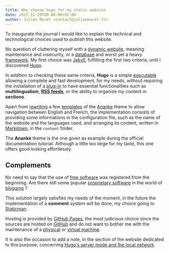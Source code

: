 ```yaml
---
title: Why choose hugo for my static website
date: 2017-12-29T00:00:00+01:00
author: Julien Muret <contact@julienmuret.fr>
---
```


To inaugurate the journal I would like to explain the technical and
technological choices used to publish this website.

<!-- more -->

No question of cluttering myself with a [dynamic website][1], meaning
maintenance and insecurity, or a [database][2] and worst yet a heavy
[framework][3]. My first choice was [Jekyll][4], fulfilling the first two
criteria, until I discovered [Hugo][5].

In addition to checking these same criteria, **Hugo** is a simple
[executable][6] allowing a complete and fast development, for my needs, without
requiring the installation of a [plug-in][7] to have essential functionalities
such as **multilingualism**, **[RSS feeds][8]**, or the ability to organize my
content in **sections**.

Apart from [rewriting][9] a few [templates][10] of the [Ananke][11] theme to
allow navigation between English and French, the implementation consists of
providing some informations in the configuration file, such as the name of the
website and the languages used, and arranging its content, written in
[Markdown][12], in the `content` folder.

The **Ananke** theme is the one given as example during the official
documentation tutorial. Although a little too _large_ for my taste, this one
offers good looking effortlessly.

## Complements

No need to say that the use of [free software][13] was registered from the
beginning. Are there still some popular [proprietary software][14] in the world
of [blogging][15] ?

This solution largely satisfies my needs of the moment, in the future the
implementation of a **comment** system will be done, my choice going to
[Staticman][16].

Hosting is provided by [GitHub Pages][17], the most judicious choice since the
sources are hosted on [GitHub][18] and do not want to bother me with the
maintenance of a [physical][19] or [virtual machine][20].

It is also the occasion to add a note, in the section of the website dedicated
to this purpose, concerning [Hugo's server mode and the local network][21].

<!-- links -->

[1]: https://en.wikipedia.org/wiki/Dynamic_web_page
[2]: https://en.wikipedia.org/wiki/Database
[3]: https://en.wikipedia.org/wiki/Software_framework
[4]: https://jekyllrb.com/
[5]: https://gohugo.io/
[6]: https://en.wikipedia.org/wiki/Executable
[7]: https://en.wikipedia.org/wiki/Plug-in_(computing)
[8]: https://en.wikipedia.org/wiki/RSS
[9]: https://en.wikipedia.org/wiki/Overwriting_(computer_science)
[10]: https://en.wikipedia.org/wiki/Web_template_system
[11]: https://github.com/budparr/gohugo-theme-ananke
[12]: https://en.wikipedia.org/wiki/Markdown
[13]: https://en.wikipedia.org/wiki/Free_software
[14]: https://en.wikipedia.org/wiki/Proprietary_software
[15]: https://en.wikipedia.org/wiki/Blog
[16]: https://staticman.net/
[17]: https://pages.github.com/
[18]: https://github.com/
[19]: https://en.wikipedia.org/wiki/Server_(computing)
[20]: https://en.wikipedia.org/wiki/Virtual_private_server
[21]: ./2017-12-29-hugo-server-local-network
